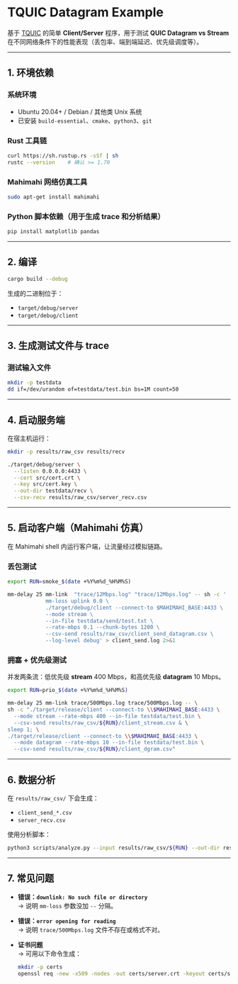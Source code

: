 # TQUIC Datagram Example

基于 [TQUIC](https://github.com/tencent/tquic) 的简单 **Client/Server** 程序，用于测试 **QUIC Datagram vs Stream** 在不同网络条件下的性能表现（丢包率、端到端延迟、优先级调度等）。

---

## 1. 环境依赖

### 系统环境

- Ubuntu 20.04+ / Debian / 其他类 Unix 系统  
- 已安装 `build-essential`、`cmake`、`python3`、`git`  

### Rust 工具链

```bash
curl https://sh.rustup.rs -sSf | sh
rustc --version    # 确认 >= 1.70
```

### Mahimahi 网络仿真工具

```bash
sudo apt-get install mahimahi
```

### Python 脚本依赖（用于生成 trace 和分析结果）

```bash
pip install matplotlib pandas
```

---

## 2. 编译

```bash
cargo build --debug
```

生成的二进制位于：

- `target/debug/server`
- `target/debug/client`

---

## 3. 生成测试文件与 trace

### 测试输入文件

```bash
mkdir -p testdata
dd if=/dev/urandom of=testdata/test.bin bs=1M count=50
```

---

## 4. 启动服务端

在宿主机运行：

```bash
mkdir -p results/raw_csv results/recv

./target/debug/server \
  --listen 0.0.0.0:4433 \
  --cert src/cert.crt \
  --key src/cert.key \
  --out-dir testdata/recv \
  --csv-recv results/raw_csv/server_recv.csv
```

---

## 5. 启动客户端（Mahimahi 仿真）

在 Mahimahi shell 内运行客户端，让流量经过模拟链路。

### 丢包测试

```bash
export RUN=smoke_$(date +%Y%m%d_%H%M%S)

mm-delay 25 mm-link  "trace/12Mbps.log" "trace/12Mbps.log" -- sh -c '
            mm-loss uplink 0.0 \
            ./target/debug/client --connect-to $MAHIMAHI_BASE:4433 \
            --mode stream \
            --in-file testdata/send/test.txt \
            --rate-mbps 0.1 --chunk-bytes 1200 \
            --csv-send results/raw_csv/client_send_datagram.csv \
            --log-level debug' > client_send.log 2>&1
```

### 拥塞 + 优先级测试

并发两条流：低优先级 **stream** 400 Mbps，和高优先级 **datagram** 10 Mbps。

```bash
export RUN=prio_$(date +%Y%m%d_%H%M%S)

mm-delay 25 mm-link trace/500Mbps.log trace/500Mbps.log -- \
sh -c "./target/release/client --connect-to \\$MAHIMAHI_BASE:4433 \
  --mode stream --rate-mbps 400 --in-file testdata/test.bin \
  --csv-send results/raw_csv/${RUN}/client_stream.csv & \
sleep 1; \
./target/release/client --connect-to \\$MAHIMAHI_BASE:4433 \
  --mode datagram --rate-mbps 10 --in-file testdata/test.bin \
  --csv-send results/raw_csv/${RUN}/client_dgram.csv"
```

---

## 6. 数据分析

在 `results/raw_csv/` 下会生成：

- `client_send_*.csv`
- `server_recv.csv`

使用分析脚本：

```bash
python3 scripts/analyze.py --input results/raw_csv/${RUN} --out-dir results/figures/${RUN}
```

---

## 7. 常见问题

- **错误：`downlink: No such file or directory`**  
  → 说明 `mm-loss` 参数没加 `--` 分隔。  

- **错误：`error opening for reading`**  
  → 说明 `trace/500Mbps.log` 文件不存在或格式不对。  

- **证书问题**  
  → 可用以下命令生成：

  ```bash
  mkdir -p certs
  openssl req -new -x509 -nodes -out certs/server.crt -keyout certs/server.key -days 365
  ```
